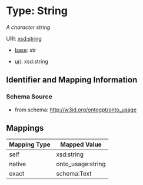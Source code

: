 # Type: String




_A character string_



URI: [xsd:string](http://www.w3.org/2001/XMLSchema#string)

* [base](https://w3id.org/linkml/base): str

* [uri](https://w3id.org/linkml/uri): xsd:string









## Identifier and Mapping Information







### Schema Source


* from schema: http://w3id.org/ontogpt/onto_usage




## Mappings

| Mapping Type | Mapped Value |
| ---  | ---  |
| self | xsd:string |
| native | onto_usage:string |
| exact | schema:Text |




